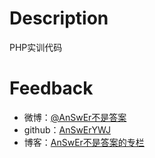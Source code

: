 # Description
PHP实训代码
# Feedback
  - 微博：[@AnSwEr不是答案](http://weibo.com/1783591593)
  - github：[AnSwErYWJ](https://github.com/AnSwErYWJ)
  - 博客：[AnSwEr不是答案的专栏](http://blog.csdn.net/u011192270)

